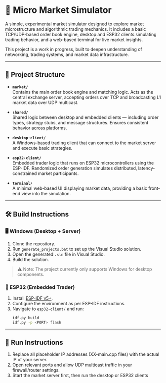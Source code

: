 # 🏦 Micro Market Simulator

A simple, experimental market simulator designed to explore market microstructure and algorithmic trading mechanics. It includes a basic TCP/UDP-based order book engine, desktop and ESP32 clients simulating trading behavior, and a web-based terminal for live market insights.

This project is a work in progress, built to deepen understanding of networking, trading systems, and market data infrastructure.

---

## 📁 Project Structure

- **`market/`**  
  Contains the main order book engine and matching logic. Acts as the central exchange server, accepting orders over TCP and broadcasting L1 market data over UDP multicast.

- **`shared/`**  
  Shared logic between desktop and embedded clients — including order types, strategy stubs, and message structures. Ensures consistent behavior across platforms.

- **`desktop-client/`**  
  A Windows-based trading client that can connect to the market server and execute basic strategies.

- **`esp32-client/`**  
  Embedded trader logic that runs on ESP32 microcontrollers using the ESP-IDF. Randomized order generation simulates distributed, latency-constrained market participants.

- **`terminal/`**  
  A minimal web-based UI displaying market data, providing a basic front-end view into the simulation.

---

## 🛠️ Build Instructions

### 🖥️ Windows (Desktop + Server)

1. Clone the repository.
2. Run `generate_projects.bat` to set up the Visual Studio solution.
3. Open the generated `.sln` file in Visual Studio.
4. Build the solution.

> ⚠️ Note: The project currently only supports Windows for desktop components.

### 📡 ESP32 (Embedded Trader)

1. Install [ESP-IDF v5+](https://docs.espressif.com/projects/esp-idf/en/latest/esp32/get-started/).
2. Configure the environment as per ESP-IDF instructions.
3. Navigate to `esp32-client/` and run:
   ```bash
   idf.py build
   idf.py -p <PORT> flash

---

## 🚀 Run Instructions

1. Replace all placeholder IP addresses (XX-main.cpp files) with the actual IP of your server.
2. Open relevant ports and allow UDP multicast traffic in your firewall/router settings.
3. Start the market server first, then run the desktop or ESP32 clients
